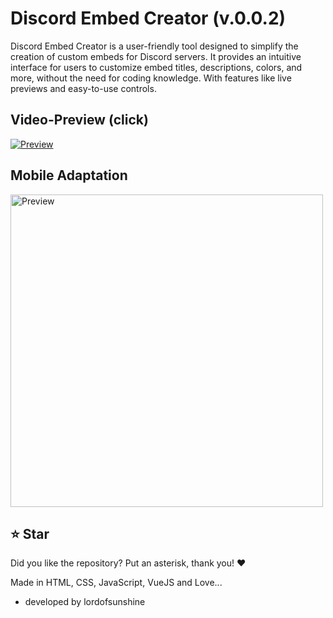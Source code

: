 # Discord Embed Creator (v.0.0.2)
Discord Embed Creator is a user-friendly tool designed to simplify the creation of custom embeds for Discord servers. It provides an intuitive interface for users to customize embed titles, descriptions, colors, and more, without the need for coding knowledge. With features like live previews and easy-to-use controls.

## Video-Preview (click)
<a href="https://cdn.glitch.global/de93c334-a8c2-4333-808c-da266614e993/videoo.mp4?v=1719066560655" title="Preview"><img src="https://cdn.glitch.global/de93c334-a8c2-4333-808c-da266614e993/banner1.jpg?v=1719066705261" alt="Preview" /></a>

## Mobile Adaptation

<img src="https://cdn.glitch.global/de93c334-a8c2-4333-808c-da266614e993/ppreview.png?v=1719066842977" alt="Preview" width="500px" height="auto">

## ⭐ Star
Did you like the repository? Put an asterisk, thank you! ❤️

Made in HTML, CSS, JavaScript, VueJS and Love...
* developed by lordofsunshine
